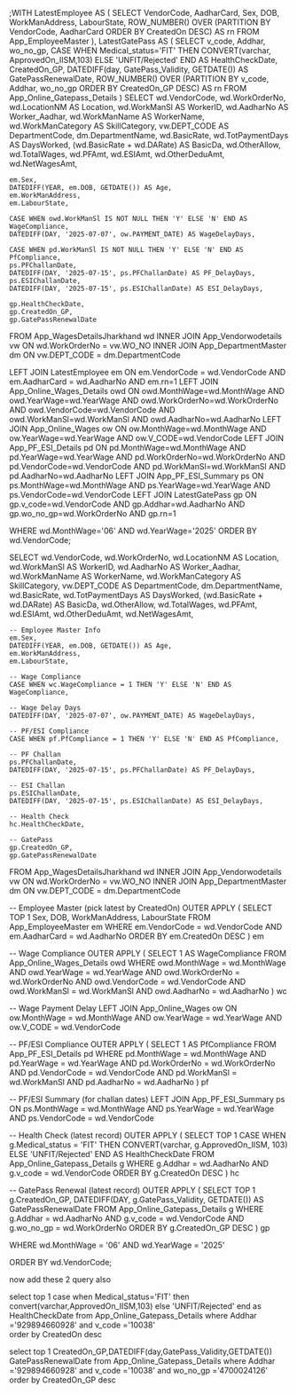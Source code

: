 ;WITH LatestEmployee AS (
    SELECT VendorCode, AadharCard, Sex, DOB, WorkManAddress, LabourState,
           ROW_NUMBER() OVER (PARTITION BY VendorCode, AadharCard ORDER BY CreatedOn DESC) AS rn
    FROM App_EmployeeMaster
),
LatestGatePass AS (
    SELECT v_code, Addhar, wo_no_gp, 
           CASE WHEN Medical_status='FIT' 
                THEN CONVERT(varchar, ApprovedOn_IISM,103) 
                ELSE 'UNFIT/Rejected' END AS HealthCheckDate,
           CreatedOn_GP,
           DATEDIFF(day, GatePass_Validity, GETDATE()) AS GatePassRenewalDate,
           ROW_NUMBER() OVER (PARTITION BY v_code, Addhar, wo_no_gp ORDER BY CreatedOn_GP DESC) AS rn
    FROM App_Online_Gatepass_Details
)
SELECT 
    wd.VendorCode,
    wd.WorkOrderNo,
    wd.LocationNM AS Location,
    wd.WorkManSl AS WorkerID,
    wd.AadharNo AS Worker_Aadhar,
    wd.WorkManName AS WorkerName,
    wd.WorkManCategory AS SkillCategory,
    vw.DEPT_CODE AS DepartmentCode,
    dm.DepartmentName,
    wd.BasicRate,
    wd.TotPaymentDays AS DaysWorked,
    (wd.BasicRate + wd.DARate) AS BasicDa,
    wd.OtherAllow,
    wd.TotalWages,
    wd.PFAmt,
    wd.ESIAmt,
    wd.OtherDeduAmt,
    wd.NetWagesAmt,

    em.Sex,
    DATEDIFF(YEAR, em.DOB, GETDATE()) AS Age,
    em.WorkManAddress,
    em.LabourState,

    CASE WHEN owd.WorkManSl IS NOT NULL THEN 'Y' ELSE 'N' END AS WageCompliance,
    DATEDIFF(DAY, '2025-07-07', ow.PAYMENT_DATE) AS WageDelayDays,

    CASE WHEN pd.WorkManSl IS NOT NULL THEN 'Y' ELSE 'N' END AS PfCompliance,
    ps.PFChallanDate,
    DATEDIFF(DAY, '2025-07-15', ps.PFChallanDate) AS PF_DelayDays,
    ps.ESIChallanDate,
    DATEDIFF(DAY, '2025-07-15', ps.ESIChallanDate) AS ESI_DelayDays,

    gp.HealthCheckDate,
    gp.CreatedOn_GP,
    gp.GatePassRenewalDate

FROM App_WagesDetailsJharkhand wd
INNER JOIN App_Vendorwodetails vw ON wd.WorkOrderNo = vw.WO_NO
INNER JOIN App_DepartmentMaster dm ON vw.DEPT_CODE = dm.DepartmentCode

LEFT JOIN LatestEmployee em 
       ON em.VendorCode = wd.VendorCode AND em.AadharCard = wd.AadharNo AND em.rn=1
LEFT JOIN App_Online_Wages_Details owd 
       ON owd.MonthWage=wd.MonthWage AND owd.YearWage=wd.YearWage 
      AND owd.WorkOrderNo=wd.WorkOrderNo AND owd.VendorCode=wd.VendorCode
      AND owd.WorkManSl=wd.WorkManSl AND owd.AadharNo=wd.AadharNo
LEFT JOIN App_Online_Wages ow 
       ON ow.MonthWage=wd.MonthWage AND ow.YearWage=wd.YearWage 
      AND ow.V_CODE=wd.VendorCode
LEFT JOIN App_PF_ESI_Details pd 
       ON pd.MonthWage=wd.MonthWage AND pd.YearWage=wd.YearWage 
      AND pd.WorkOrderNo=wd.WorkOrderNo AND pd.VendorCode=wd.VendorCode
      AND pd.WorkManSl=wd.WorkManSl AND pd.AadharNo=wd.AadharNo
LEFT JOIN App_PF_ESI_Summary ps 
       ON ps.MonthWage=wd.MonthWage AND ps.YearWage=wd.YearWage 
      AND ps.VendorCode=wd.VendorCode
LEFT JOIN LatestGatePass gp 
       ON gp.v_code=wd.VendorCode AND gp.Addhar=wd.AadharNo 
      AND gp.wo_no_gp=wd.WorkOrderNo AND gp.rn=1

WHERE wd.MonthWage='06' AND wd.YearWage='2025'
ORDER BY wd.VendorCode;




SELECT 
    wd.VendorCode,
    wd.WorkOrderNo,
    wd.LocationNM AS Location,
    wd.WorkManSl AS WorkerID,
    wd.AadharNo AS Worker_Aadhar,
    wd.WorkManName AS WorkerName,
    wd.WorkManCategory AS SkillCategory,
    vw.DEPT_CODE AS DepartmentCode,
    dm.DepartmentName,
    wd.BasicRate,
    wd.TotPaymentDays AS DaysWorked,
    (wd.BasicRate + wd.DARate) AS BasicDa,
    wd.OtherAllow,
    wd.TotalWages,
    wd.PFAmt,
    wd.ESIAmt,
    wd.OtherDeduAmt,
    wd.NetWagesAmt,

    -- Employee Master Info
    em.Sex,
    DATEDIFF(YEAR, em.DOB, GETDATE()) AS Age,
    em.WorkManAddress,
    em.LabourState,

    -- Wage Compliance
    CASE WHEN wc.WageCompliance = 1 THEN 'Y' ELSE 'N' END AS WageCompliance,

    -- Wage Delay Days
    DATEDIFF(DAY, '2025-07-07', ow.PAYMENT_DATE) AS WageDelayDays,

    -- PF/ESI Compliance
    CASE WHEN pf.PfCompliance = 1 THEN 'Y' ELSE 'N' END AS PfCompliance,

    -- PF Challan
    ps.PFChallanDate,
    DATEDIFF(DAY, '2025-07-15', ps.PFChallanDate) AS PF_DelayDays,

    -- ESI Challan
    ps.ESIChallanDate,
    DATEDIFF(DAY, '2025-07-15', ps.ESIChallanDate) AS ESI_DelayDays,

    -- Health Check
    hc.HealthCheckDate,

    -- GatePass
    gp.CreatedOn_GP,
    gp.GatePassRenewalDate

FROM App_WagesDetailsJharkhand wd
INNER JOIN App_Vendorwodetails vw 
    ON wd.WorkOrderNo = vw.WO_NO
INNER JOIN App_DepartmentMaster dm 
    ON vw.DEPT_CODE = dm.DepartmentCode

-- Employee Master (pick latest by CreatedOn)
OUTER APPLY (
    SELECT TOP 1 Sex, DOB, WorkManAddress, LabourState
    FROM App_EmployeeMaster em
    WHERE em.VendorCode = wd.VendorCode 
      AND em.AadharCard = wd.AadharNo
    ORDER BY em.CreatedOn DESC
) em

-- Wage Compliance
OUTER APPLY (
    SELECT 1 AS WageCompliance
    FROM App_Online_Wages_Details owd
    WHERE owd.MonthWage = wd.MonthWage
      AND owd.YearWage = wd.YearWage
      AND owd.WorkOrderNo = wd.WorkOrderNo
      AND owd.VendorCode = wd.VendorCode
      AND owd.WorkManSl = wd.WorkManSl
      AND owd.AadharNo = wd.AadharNo
) wc

-- Wage Payment Delay
LEFT JOIN App_Online_Wages ow
    ON ow.MonthWage = wd.MonthWage
   AND ow.YearWage = wd.YearWage
   AND ow.V_CODE = wd.VendorCode

-- PF/ESI Compliance
OUTER APPLY (
    SELECT 1 AS PfCompliance
    FROM App_PF_ESI_Details pd
    WHERE pd.MonthWage = wd.MonthWage
      AND pd.YearWage = wd.YearWage
      AND pd.WorkOrderNo = wd.WorkOrderNo
      AND pd.VendorCode = wd.VendorCode
      AND pd.WorkManSl = wd.WorkManSl
      AND pd.AadharNo = wd.AadharNo
) pf

-- PF/ESI Summary (for challan dates)
LEFT JOIN App_PF_ESI_Summary ps
    ON ps.MonthWage = wd.MonthWage
   AND ps.YearWage = wd.YearWage
   AND ps.VendorCode = wd.VendorCode

-- Health Check (latest record)
OUTER APPLY (
    SELECT TOP 1 
        CASE 
            WHEN g.Medical_status = 'FIT' 
            THEN CONVERT(varchar, g.ApprovedOn_IISM, 103) 
            ELSE 'UNFIT/Rejected' 
        END AS HealthCheckDate
    FROM App_Online_Gatepass_Details g
    WHERE g.Addhar = wd.AadharNo 
      AND g.v_code = wd.VendorCode
    ORDER BY g.CreatedOn DESC
) hc

-- GatePass Renewal (latest record)
OUTER APPLY (
    SELECT TOP 1 
        g.CreatedOn_GP,
        DATEDIFF(DAY, g.GatePass_Validity, GETDATE()) AS GatePassRenewalDate
    FROM App_Online_Gatepass_Details g
    WHERE g.Addhar = wd.AadharNo
      AND g.v_code = wd.VendorCode
      AND g.wo_no_gp = wd.WorkOrderNo
    ORDER BY g.CreatedOn_GP DESC
) gp

WHERE wd.MonthWage = '06' 
  AND wd.YearWage = '2025'

ORDER BY wd.VendorCode;



now add these 2 query also


  select top 1 case when Medical_status='FIT' then convert(varchar,ApprovedOn_IISM,103) else 'UNFIT/Rejected' end as HealthCheckDate from App_Online_Gatepass_Details where Addhar ='929894660928' and v_code ='10038'  
 order by CreatedOn desc

 select top 1 CreatedOn_GP,DATEDIFF(day,GatePass_Validity,GETDATE()) GatePassRenewalDate from App_Online_Gatepass_Details where Addhar ='929894660928' and v_code ='10038'
 and wo_no_gp ='4700024126' order by CreatedOn_GP desc
